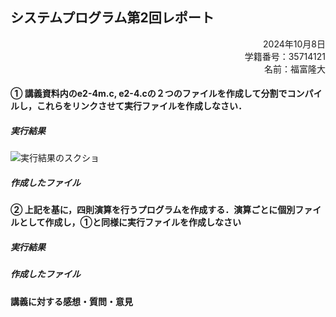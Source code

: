 ## システムプログラム第2回レポート

<div style="text-align: right;">
2024年10月8日  <br>
学籍番号：35714121  <br>
名前：福富隆大  <br>
</div>  
  
#### ① 講義資料内のe2-4m.c, e2-4.cの２つのファイルを作成して分割でコンパイルし，これらをリンクさせて実⾏ファイルを作成しなさい．  

##### 実行結果  
![実行結果のスクショ](画像のURL)

##### 作成したファイル  

#### ② 上記を基に，四則演算を⾏うプログラムを作成する．演算ごとに個別ファイルとして作成し，①と同様に実⾏ファイルを作成しなさい  

##### 実行結果  

##### 作成したファイル  

#### 講義に対する感想・質問・意⾒